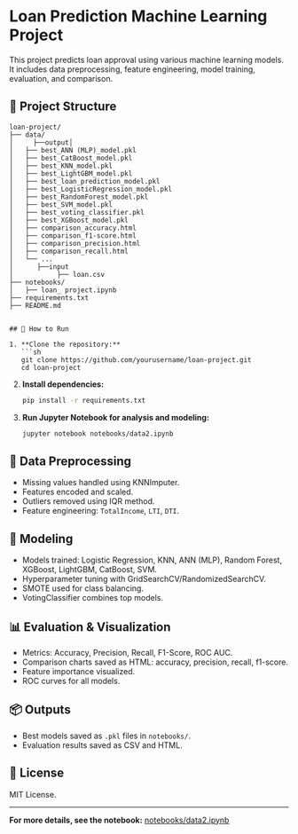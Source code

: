 # Loan Prediction Machine Learning Project

This project predicts loan approval using various machine learning models. It includes data preprocessing, feature engineering, model training, evaluation, and comparison.

## 📁 Project Structure

```
loan-project/
├── data/
│     ├──output│
│   ├── best_ANN (MLP)_model.pkl
│   ├── best_CatBoost_model.pkl
│   ├── best_KNN_model.pkl
│   ├── best_LightGBM_model.pkl
│   ├── best_loan_prediction_model.pkl
│   ├── best_LogisticRegression_model.pkl
│   ├── best_RandomForest_model.pkl
│   ├── best_SVM_model.pkl
│   ├── best_voting_classifier.pkl
│   ├── best_XGBoost_model.pkl
│   ├── comparison_accuracy.html
│   ├── comparison_f1-score.html
│   ├── comparison_precision.html
│   ├── comparison_recall.html
│   └── ...
│      ├──input
│           ├── loan.csv           
├── notebooks/
│   ├── loan_ project.ipynb
├── requirements.txt
├── README.md


## 🚀 How to Run

1. **Clone the repository:**
   ```sh
   git clone https://github.com/yourusername/loan-project.git
   cd loan-project
   ```

2. **Install dependencies:**
   ```sh
   pip install -r requirements.txt
   ```

3. **Run Jupyter Notebook for analysis and modeling:**
   ```sh
   jupyter notebook notebooks/data2.ipynb
   ```

## 🧹 Data Preprocessing

- Missing values handled using KNNImputer.
- Features encoded and scaled.
- Outliers removed using IQR method.
- Feature engineering: `TotalIncome`, `LTI`, `DTI`.

## 🏦 Modeling

- Models trained: Logistic Regression, KNN, ANN (MLP), Random Forest, XGBoost, LightGBM, CatBoost, SVM.
- Hyperparameter tuning with GridSearchCV/RandomizedSearchCV.
- SMOTE used for class balancing.
- VotingClassifier combines top models.

## 📊 Evaluation & Visualization

- Metrics: Accuracy, Precision, Recall, F1-Score, ROC AUC.
- Comparison charts saved as HTML: accuracy, precision, recall, f1-score.
- Feature importance visualized.
- ROC curves for all models.

## 📦 Outputs

- Best models saved as `.pkl` files in `notebooks/`.
- Evaluation results saved as CSV and HTML.

## 📝 License

MIT License.

---

**For more details, see the notebook:** [notebooks/data2.ipynb](notebooks/data2.ipynb)
